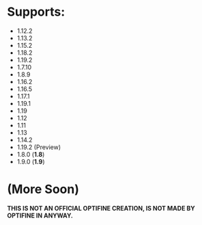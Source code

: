 # Supports:
- 1.12.2
- 1.13.2
- 1.15.2
- 1.18.2
- 1.19.2
- 1.7.10
- 1.8.9
- 1.16.2
- 1.16.5
- 1.17.1
- 1.19.1
- 1.19
- 1.12
- 1.11
- 1.13
- 1.14.2
- 1.19.2 (Preview)
- 1.8.0 (**1.8**)
- 1.9.0 (**1.9**)
# (More Soon)


**THIS IS NOT AN OFFICIAL OPTIFINE CREATION, IS NOT MADE BY OPTIFINE IN ANYWAY.**
